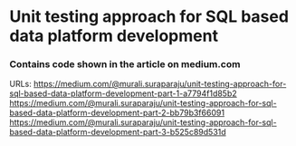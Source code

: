 # Unit testing approach for SQL based data platform development

### Contains code shown in the article on medium.com
URLs:
https://medium.com/@murali.suraparaju/unit-testing-approach-for-sql-based-data-platform-development-part-1-a7794f1d85b2
https://medium.com/@murali.suraparaju/unit-testing-approach-for-sql-based-data-platform-development-part-2-bb79b3f66091
https://medium.com/@murali.suraparaju/unit-testing-approach-for-sql-based-data-platform-development-part-3-b525c89d531d
